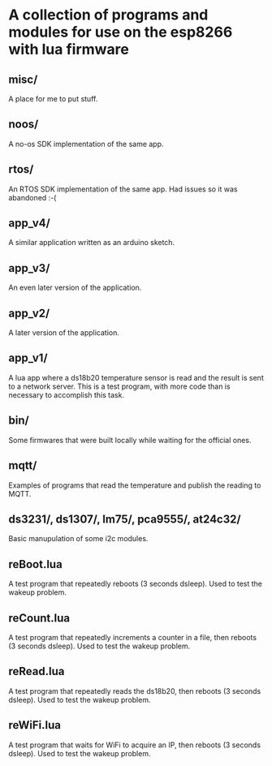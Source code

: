A collection of programs and modules for use on the esp8266 with lua firmware
======

misc/
-----

A place for me to put stuff.

noos/
-----

A no-os SDK implementation of the same app.

rtos/
-----

An RTOS SDK implementation of the same app. Had issues so it was abandoned :-(

app_v4/
------

A similar application written as an arduino sketch.

app_v3/
------

An even later version of the application.

app_v2/
------

A later version of the application.

app_v1/
------

A lua app where a ds18b20 temperature sensor is read and the result is sent to a network server.
This is a test program, with more code than is necessary to accomplish this task.

bin/
----

Some firmwares that were built locally while waiting for the official ones.

mqtt/
--------

Examples of programs that read the temperature and publish the reading to MQTT.

ds3231/, ds1307/, lm75/, pca9555/, at24c32/
-------

Basic manupulation of some i2c modules.

reBoot.lua
----------

A test program that repeatedly reboots (3 seconds dsleep). Used to test the wakeup problem.

reCount.lua
-----------

A test program that repeatedly increments a counter in a file, then reboots (3 seconds dsleep). Used to test the wakeup problem.

reRead.lua
----------

A test program that repeatedly reads the ds18b20, then reboots (3 seconds dsleep). Used to test the wakeup problem.

reWiFi.lua
----------

A test program that waits for WiFi to acquire an IP, then reboots (3 seconds dsleep). Used to test the wakeup problem.
